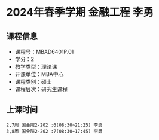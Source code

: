# 2024年春季学期 金融工程 李勇






## 课程信息

- 课程号：MBAD6401P.01
- 学分：2
- 教学类型：理论课
- 开课单位：MBA中心
- 课程类别：硕士
- 课程层次：研究生课程

## 上课时间

```
2,7周 国金院2-202 :6(08:30~21:25) 李勇
3,8周 国金院2-202 :7(08:30~17:45) 李勇
```

